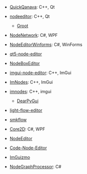 - [QuickQanava](https://github.com/cneben/QuickQanava): C++, Qt

- [nodeeditor](https://github.com/paceholder/nodeeditor): C++, Qt
  
  - [Groot](https://github.com/BehaviorTree/Groot/tree/master/QtNodeEditor)

- [NodeNetwork](https://github.com/Wouterdek/NodeNetwork): C#, WPF

- [NodeEditorWinforms](https://github.com/komorra/NodeEditorWinforms): C#, WinForms

- [qt5-node-editor](https://github.com/nwaniek/qt5-node-editor)

- [NodeBoxEditor](https://github.com/rubenwardy/NodeBoxEditor)

- [imgui-node-editor](https://github.com/thedmd/imgui-node-editor): C++, ImGui

- [ImNodes](https://github.com/rokups/ImNodes): C++, ImGui

- [imnodes](https://github.com/Nelarius/imnodes): C++, imgui
  
  - [DearPyGui](https://github.com/hoffstadt/DearPyGui)

- [light-flow-editor](https://github.com/ArthurSonzogni/light-flow-editor)

- [smkflow](https://github.com/ArthurSonzogni/smkflow)

- [Core2D](https://github.com/wieslawsoltes/Core2D): C#, WPF

- [NodeEditor](https://github.com/wieslawsoltes/NodeEditor)

- [Code-Node-Editor](https://github.com/simeonradivoev/Code-Node-Editor)

- [ImGuizmo](https://github.com/CedricGuillemet/ImGuizmo)

- [NodeGraphProcessor](https://github.com/alelievr/NodeGraphProcessor): C#
